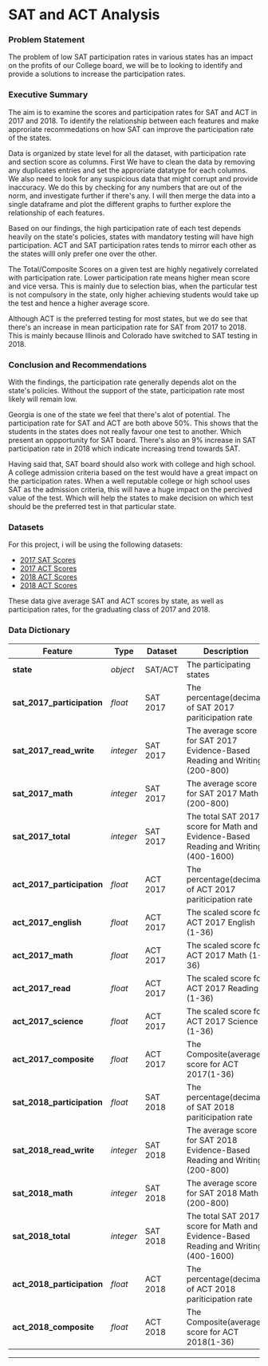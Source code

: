 # SAT and ACT Analysis


### Problem Statement

The problem of low SAT participation rates in various states has an impact on the profits of our College board, we will be to looking to identify and provide a solutions to increase the participation rates.


### Executive Summary

The aim is to examine the scores and participation rates for SAT and ACT in 2017 and 2018. To identify the relationship between each features and make approriate recommedations on how SAT can improve the participation rate of the states. 

Data is organized by state level for all the dataset, with participation rate and section score as columns. First We have to clean the data by removing any duplicates entries and set the approriate datatype for each columns. We also need to look for any suspicious data that might corrupt and provide inaccuracy. We do this by checking for any numbers that are out of the norm, and investigate further if there's any. I will then merge the data into a single dataframe and plot the different graphs to further explore the relationship of each features.

Based on our findings, the high participation rate of each test depends heavily on the state's policies, states with mandatory testing will have high participation. ACT and SAT participation rates tends to mirror each other as the states willl only prefer one over the other.

The Total/Composite Scores on a given test are highly negatively correlated with participation rate. Lower participation rate means higher mean score and vice versa. This is mainly due to selection bias, when the particular test is not compulsory in the state, only higher achieving students would take up the test and hence a higher average score. 

Although ACT is the preferred testing for most states, but we do see that there's an increase in mean participation rate for SAT from 2017 to 2018. This is mainly because Illinois and Colorado have switched to SAT testing in 2018.


### Conclusion and Recommendations

With the findings, the participation rate generally depends alot on the state's policies. Without the support of the state, participation rate most likely will remain low.  

Georgia is one of the state we feel that there's alot of potential. The participation rate for SAT and ACT are both above 50%. This shows that the students in the states does not really favour one test to another. Which present an oppportunity for SAT board. There's also an 9% increase in SAT participation rate in 2018 which indicate increasing trend towards SAT. 

Having said that, SAT board should also work with college and high school. A college admission criteria based on the test would have a great impact on the participation rates. When a well reputable college or high school uses SAT as the admission criteria, this will have a huge impact on the percived value of the test. Which will help the states to make decision on which test should be the preferred test in that particular state.


### Datasets


For this project, i will be using the following datasets:

- [2017 SAT Scores](./data/sat_2017.csv)
- [2017 ACT Scores](./data/act_2017.csv)
- [2018 ACT Scores](./data/act_2018.csv)
- [2018 ACT Scores](./data/act_2018.csv)

These data give average SAT and ACT scores by state, as well as participation rates, for the graduating class of 2017 and 2018.


### Data Dictionary

|Feature|Type|Dataset|Description|
|---|---|---|---|
|**state**|*object*|SAT/ACT|The participating states| 
|**sat_2017_participation**|*float*|SAT 2017|The percentage(decimal) of SAT 2017 pariticipation rate|
|**sat_2017_read_write**|*integer*|SAT 2017|The average score for SAT 2017 Evidence-Based Reading and Writing (200-800)| 
|**sat_2017_math**|*integer*|SAT 2017|The average score for SAT 2017 Math (200-800)| 
|**sat_2017_total**|*integer*|SAT 2017|The total SAT 2017 score for Math and Evidence-Based Reading and Writing (400-1600)|
|**act_2017_participation**|*float*|ACT 2017|The percentage(decimal) of ACT 2017 pariticipation rate|
|**act_2017_english**|*float*|ACT 2017|The scaled score for ACT 2017 English (1-36)| 
|**act_2017_math**|*float*|ACT 2017|The scaled score for ACT 2017 Math (1-36)| 
|**act_2017_read**|*float*|ACT 2017|The scaled score for ACT 2017 Reading (1-36) | 
|**act_2017_science**|*float*|ACT 2017|The scaled score for ACT 2017 Science (1-36) | 
|**act_2017_composite**|*float*|ACT 2017|The Composite(average) score for ACT 2017(1-36) | 
|**sat_2018_participation**|*float*|SAT 2018|The percentage(decimal) of SAT 2018 pariticipation rate|
|**sat_2018_read_write**|*integer*|SAT 2018|The average score for SAT 2018 Evidence-Based Reading and Writing (200-800)| 
|**sat_2018_math**|*integer*|SAT 2018|The average score for SAT 2018 Math (200-800)| 
|**sat_2018_total**|*integer*|SAT 2018|The total SAT 2017 score for Math and Evidence-Based Reading and Writing (400-1600)|
|**act_2018_participation**|*float*|ACT 2018|The percentage(decimal) of ACT 2018 pariticipation rate|
|**act_2018_composite**|*float*|ACT 2018|The Composite(average) score for ACT 2018(1-36) | 

---

